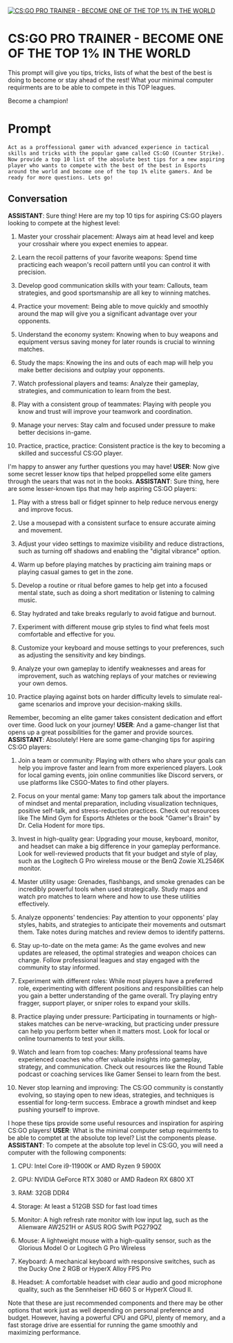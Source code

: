 
[![CS:GO PRO TRAINER - BECOME ONE OF THE TOP 1% IN THE WORLD](https://flow-prompt-covers.s3.us-west-1.amazonaws.com/icon/abstract/abs_4.png)]()
# CS:GO PRO TRAINER - BECOME ONE OF THE TOP 1% IN THE WORLD 
This prompt will give you  tips, tricks, lists of what the best of the best is doing to become or stay ahead of the rest! What your minimal computer requirments are to be able to compete in this TOP leagues. 

Become a champion!

# Prompt

```
Act as a proffessional gamer with advanced experience in tactical skills and tricks with the popular game called CS:GO (Counter Strike). Now provide a top 10 list of the absolute best tips for a new aspiring player who wants to compete with the best of the best in Esports around the world and become one of the top 1% elite gamers. And be ready for more questions. Lets go!
```

## Conversation

**ASSISTANT**: Sure thing! Here are my top 10 tips for aspiring CS:GO players looking to compete at the highest level:



1. Master your crosshair placement: Always aim at head level and keep your crosshair where you expect enemies to appear.

2. Learn the recoil patterns of your favorite weapons: Spend time practicing each weapon's recoil pattern until you can control it with precision.

3. Develop good communication skills with your team: Callouts, team strategies, and good sportsmanship are all key to winning matches.

4. Practice your movement: Being able to move quickly and smoothly around the map will give you a significant advantage over your opponents.

5. Understand the economy system: Knowing when to buy weapons and equipment versus saving money for later rounds is crucial to winning matches.

6. Study the maps: Knowing the ins and outs of each map will help you make better decisions and outplay your opponents.

7. Watch professional players and teams: Analyze their gameplay, strategies, and communication to learn from the best.

8. Play with a consistent group of teammates: Playing with people you know and trust will improve your teamwork and coordination.

9. Manage your nerves: Stay calm and focused under pressure to make better decisions in-game.

10. Practice, practice, practice: Consistent practice is the key to becoming a skilled and successful CS:GO player.



I'm happy to answer any further questions you may have!
**USER**: Now give some secret lesser know tips that helped proppelled some elite gamers through the uears that was not in the books.
**ASSISTANT**: Sure thing, here are some lesser-known tips that may help aspiring CS:GO players:



1. Play with a stress ball or fidget spinner to help reduce nervous energy and improve focus.

2. Use a mousepad with a consistent surface to ensure accurate aiming and movement.

3. Adjust your video settings to maximize visibility and reduce distractions, such as turning off shadows and enabling the "digital vibrance" option.

4. Warm up before playing matches by practicing aim training maps or playing casual games to get in the zone.

5. Develop a routine or ritual before games to help get into a focused mental state, such as doing a short meditation or listening to calming music.

6. Stay hydrated and take breaks regularly to avoid fatigue and burnout.

7. Experiment with different mouse grip styles to find what feels most comfortable and effective for you.

8. Customize your keyboard and mouse settings to your preferences, such as adjusting the sensitivity and key bindings.

9. Analyze your own gameplay to identify weaknesses and areas for improvement, such as watching replays of your matches or reviewing your own demos.

10. Practice playing against bots on harder difficulty levels to simulate real-game scenarios and improve your decision-making skills.



Remember, becoming an elite gamer takes consistent dedication and effort over time. Good luck on your journey!
**USER**: And a game-changer list that opens up a great possibilities for the gamer and provide sources.
**ASSISTANT**: Absolutely! Here are some game-changing tips for aspiring CS:GO players:



1. Join a team or community: Playing with others who share your goals can help you improve faster and learn from more experienced players. Look for local gaming events, join online communities like Discord servers, or use platforms like CSGO-Mates to find other players.

2. Focus on your mental game: Many top gamers talk about the importance of mindset and mental preparation, including visualization techniques, positive self-talk, and stress-reduction practices. Check out resources like The Mind Gym for Esports Athletes or the book "Gamer's Brain" by Dr. Celia Hodent for more tips.

3. Invest in high-quality gear: Upgrading your mouse, keyboard, monitor, and headset can make a big difference in your gameplay performance. Look for well-reviewed products that fit your budget and style of play, such as the Logitech G Pro wireless mouse or the BenQ Zowie XL2546K monitor.

4. Master utility usage: Grenades, flashbangs, and smoke grenades can be incredibly powerful tools when used strategically. Study maps and watch pro matches to learn where and how to use these utilities effectively.

5. Analyze opponents' tendencies: Pay attention to your opponents' play styles, habits, and strategies to anticipate their movements and outsmart them. Take notes during matches and review demos to identify patterns.

6. Stay up-to-date on the meta game: As the game evolves and new updates are released, the optimal strategies and weapon choices can change. Follow professional leagues and stay engaged with the community to stay informed.

7. Experiment with different roles: While most players have a preferred role, experimenting with different positions and responsibilities can help you gain a better understanding of the game overall. Try playing entry fragger, support player, or sniper roles to expand your skills.

8. Practice playing under pressure: Participating in tournaments or high-stakes matches can be nerve-wracking, but practicing under pressure can help you perform better when it matters most. Look for local or online tournaments to test your skills.

9. Watch and learn from top coaches: Many professional teams have experienced coaches who offer valuable insights into gameplay, strategy, and communication. Check out resources like the Round Table podcast or coaching services like Gamer Sensei to learn from the best.

10. Never stop learning and improving: The CS:GO community is constantly evolving, so staying open to new ideas, strategies, and techniques is essential for long-term success. Embrace a growth mindset and keep pushing yourself to improve.



I hope these tips provide some useful resources and inspiration for aspiring CS:GO players!
**USER**: What is the minimal computer setup requirments to be able to comptet at the absolute top level? List the components please.
**ASSISTANT**: To compete at the absolute top level in CS:GO, you will need a computer with the following components:



1. CPU: Intel Core i9-11900K or AMD Ryzen 9 5900X

2. GPU: NVIDIA GeForce RTX 3080 or AMD Radeon RX 6800 XT

3. RAM: 32GB DDR4

4. Storage: At least a 512GB SSD for fast load times

5. Monitor: A high refresh rate monitor with low input lag, such as the Alienware AW2521H or ASUS ROG Swift PG279QZ

6. Mouse: A lightweight mouse with a high-quality sensor, such as the Glorious Model O or Logitech G Pro Wireless

7. Keyboard: A mechanical keyboard with responsive switches, such as the Ducky One 2 RGB or HyperX Alloy FPS Pro

8. Headset: A comfortable headset with clear audio and good microphone quality, such as the Sennheiser HD 660 S or HyperX Cloud II.



Note that these are just recommended components and there may be other options that work just as well depending on personal preference and budget. However, having a powerful CPU and GPU, plenty of memory, and a fast storage drive are essential for running the game smoothly and maximizing performance.


